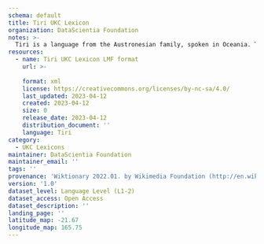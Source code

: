 ```yaml
---
schema: default
title: Tiri UKC Lexicon
organization: DataScientia Foundation
notes: >-
  Tiri is a language from the Austronesian family, spoken in Oceania. The UKC Lexicon of Tiri is represented as a lexico-semantic network. It consists of words, word senses, synsets, as well as sense-level and synset-level relationships.
resources:
  - name: Tiri UKC Lexicon LMF format
    url: >-
      
    format: xml
    license: https://creativecommons.org/licenses/by-nc-sa/4.0/
    last_updated: 2023-04-12
    created: 2023-04-12
    size: 0
    release_date: 2023-04-12
    distribution_document: ''
    language: Tiri
category:
  - UKC Lexicons
maintainer: DataScientia Foundation
maintainer_email: ''
tags: ''
provenance: 'Wiktionary 2022.01. by Wikimedia Foundation (http://en.wiktionary.org); Princeton WordNet 2.1 by Princeton University (https://wordnet.princeton.edu)'
version: '1.0'
dataset_level: Language Level (L1-2)
dataset_access: Open Access
dataset_description: ''
landing_page: ''
latitude_map: -21.67
longitude_map: 165.75
---
```


